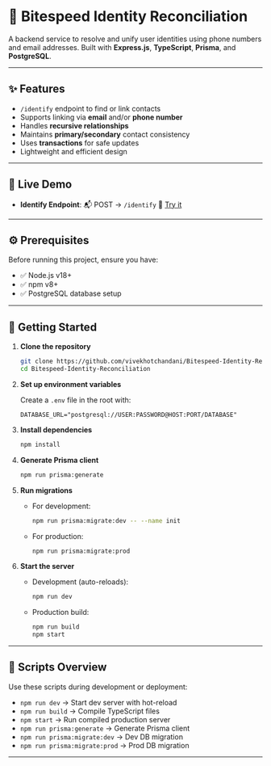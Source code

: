 # 🧠 Bitespeed Identity Reconciliation

A backend service to resolve and unify user identities using phone numbers and email addresses.
Built with **Express.js**, **TypeScript**, **Prisma**, and **PostgreSQL**.

---

## ✨ Features

* `/identify` endpoint to find or link contacts
* Supports linking via **email** and/or **phone number**
* Handles **recursive relationships**
* Maintains **primary/secondary** contact consistency
* Uses **transactions** for safe updates
* Lightweight and efficient design

---

## 🔗 Live Demo

* **Identify Endpoint**:
  📬 POST → `/identify`
  🔗 [Try it](https://bitespeed-identity-reconciliation-bzce.onrender.com/identify)

---

## ⚙️ Prerequisites

Before running this project, ensure you have:

* ✅ Node.js v18+
* ✅ npm v8+
* ✅ PostgreSQL database setup

---

## 🚀 Getting Started

1. **Clone the repository**

   ```bash
   git clone https://github.com/vivekhotchandani/Bitespeed-Identity-Reconciliation.git
   cd Bitespeed-Identity-Reconciliation
   ```

2. **Set up environment variables**

   Create a `.env` file in the root with:

   ```env
   DATABASE_URL="postgresql://USER:PASSWORD@HOST:PORT/DATABASE"
   ```

3. **Install dependencies**

   ```bash
   npm install
   ```

4. **Generate Prisma client**

   ```bash
   npm run prisma:generate
   ```

5. **Run migrations**

   * For development:

     ```bash
     npm run prisma:migrate:dev -- --name init
     ```

   * For production:

     ```bash
     npm run prisma:migrate:prod
     ```

6. **Start the server**

   * Development (auto-reloads):

     ```bash
     npm run dev
     ```

   * Production build:

     ```bash
     npm run build
     npm start
     ```

---

## 📜 Scripts Overview

Use these scripts during development or deployment:

* `npm run dev` → Start dev server with hot-reload
* `npm run build` → Compile TypeScript files
* `npm start` → Run compiled production server
* `npm run prisma:generate` → Generate Prisma client
* `npm run prisma:migrate:dev` → Dev DB migration
* `npm run prisma:migrate:prod` → Prod DB migration

---
